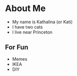 # About Me
* My name is Kathalina (or Kati)
* I have two cats
* I live near Princeton

## For Fun 
* Memes
* IKEA
* DIY 

